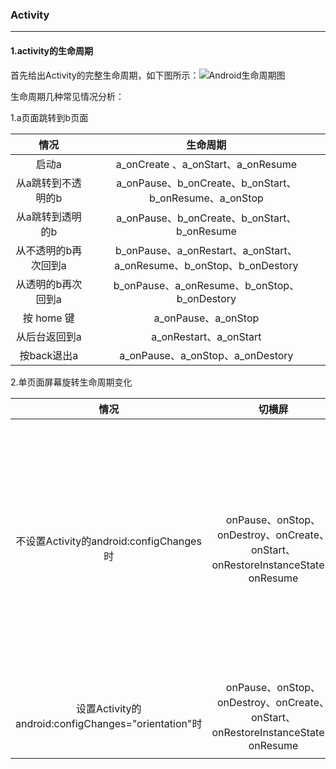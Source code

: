 ### Activity

***

#### 1.activity的生命周期

首先给出Activity的完整生命周期，如下图所示：![Android生命周期图](C:\Users\Administrator\Desktop\demo\12239413-1abcc02af12743e4.png)

生命周期几种常见情况分析：

1.a页面跳转到b页面

|         情况         |                           生命周期                           |
| :------------------: | :----------------------------------------------------------: |
|        启动a         |              a_onCreate 、a_onStart、a_onResume              |
|  从a跳转到不透明的b  |    a_onPause、b_onCreate、b_onStart、b_onResume、a_onStop    |
|   从a跳转到透明的b   |         a_onPause、b_onCreate、b_onStart、b_onResume         |
| 从不透明的b再次回到a | b_onPause、a_onRestart、a_onStart、a_onResume、b_onStop、b_onDestory |
|  从透明的b再次回到a  |         b_onPause、a_onResume、b_onStop、b_onDestory         |
|      按 home 键      |                     a_onPause、a_onStop                      |
|    从后台返回到a     |                    a_onRestart、a_onStart                    |
|     按back退出a      |               a_onPause、a_onStop、a_onDestory               |



2.单页面屏幕旋转生命周期变化



|                        情况                         |                            切横屏                            |                            切竖屏                            |                             结论                             |
| :-------------------------------------------------: | :----------------------------------------------------------: | :----------------------------------------------------------: | :----------------------------------------------------------: |
|       不设置Activity的android:configChanges时       | onPause、onStop、onDestroy、onCreate、onStart、onRestoreInstanceState、onResume | onPause、onStop、onDestroy、onCreate、onStart、onRestoreInstanceState、onResume | 切屏会重新调用各个生命周期，切横屏时会执行1次，切竖屏时会执行1次 |
| 设置Activity的android:configChanges="orientation"时 | onPause、onStop、onDestroy、onCreate、onStart、onRestoreInstanceState、onResume |                                                              |                                                              |
|                                                     |                                                              |                                                              |                                                              |

